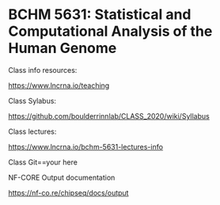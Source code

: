 # BCHM 5631: Statistical and Computational Analysis of the Human Genome

Class info resources: 

https://www.lncrna.io/teaching


Class Sylabus: 

https://github.com/boulderrinnlab/CLASS_2020/wiki/Syllabus


Class lectures: 

https://www.lncrna.io/bchm-5631-lectures-info

Class Git==your here

NF-CORE Output documentation

https://nf-co.re/chipseq/docs/output
